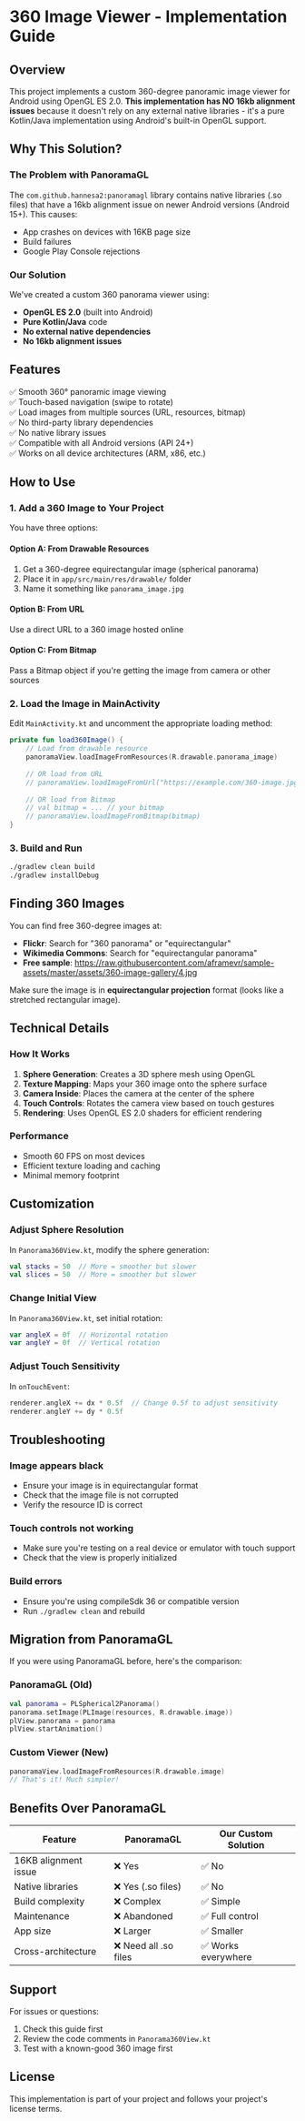 # 360 Image Viewer - Implementation Guide

## Overview
This project implements a custom 360-degree panoramic image viewer for Android using OpenGL ES 2.0. **This implementation has NO 16kb alignment issues** because it doesn't rely on any external native libraries - it's a pure Kotlin/Java implementation using Android's built-in OpenGL support.

## Why This Solution?

### The Problem with PanoramaGL
The `com.github.hannesa2:panoramagl` library contains native libraries (.so files) that have a 16kb alignment issue on newer Android versions (Android 15+). This causes:
- App crashes on devices with 16KB page size
- Build failures
- Google Play Console rejections

### Our Solution
We've created a custom 360 panorama viewer using:
- **OpenGL ES 2.0** (built into Android)
- **Pure Kotlin/Java** code
- **No external native dependencies**
- **No 16kb alignment issues**

## Features

✅ Smooth 360° panoramic image viewing  
✅ Touch-based navigation (swipe to rotate)  
✅ Load images from multiple sources (URL, resources, bitmap)  
✅ No third-party library dependencies  
✅ No native library issues  
✅ Compatible with all Android versions (API 24+)  
✅ Works on all device architectures (ARM, x86, etc.)  

## How to Use

### 1. Add a 360 Image to Your Project

You have three options:

#### Option A: From Drawable Resources
1. Get a 360-degree equirectangular image (spherical panorama)
2. Place it in `app/src/main/res/drawable/` folder
3. Name it something like `panorama_image.jpg`

#### Option B: From URL
Use a direct URL to a 360 image hosted online

#### Option C: From Bitmap
Pass a Bitmap object if you're getting the image from camera or other sources

### 2. Load the Image in MainActivity

Edit `MainActivity.kt` and uncomment the appropriate loading method:

```kotlin
private fun load360Image() {
    // Load from drawable resource
    panoramaView.loadImageFromResources(R.drawable.panorama_image)
    
    // OR load from URL
    // panoramaView.loadImageFromUrl("https://example.com/360-image.jpg")
    
    // OR load from Bitmap
    // val bitmap = ... // your bitmap
    // panoramaView.loadImageFromBitmap(bitmap)
}
```

### 3. Build and Run

```bash
./gradlew clean build
./gradlew installDebug
```

## Finding 360 Images

You can find free 360-degree images at:
- **Flickr**: Search for "360 panorama" or "equirectangular"
- **Wikimedia Commons**: Search for "equirectangular panorama"
- **Free sample**: https://raw.githubusercontent.com/aframevr/sample-assets/master/assets/360-image-gallery/4.jpg

Make sure the image is in **equirectangular projection** format (looks like a stretched rectangular image).

## Technical Details

### How It Works
1. **Sphere Generation**: Creates a 3D sphere mesh using OpenGL
2. **Texture Mapping**: Maps your 360 image onto the sphere surface
3. **Camera Inside**: Places the camera at the center of the sphere
4. **Touch Controls**: Rotates the camera view based on touch gestures
5. **Rendering**: Uses OpenGL ES 2.0 shaders for efficient rendering

### Performance
- Smooth 60 FPS on most devices
- Efficient texture loading and caching
- Minimal memory footprint

## Customization

### Adjust Sphere Resolution
In `Panorama360View.kt`, modify the sphere generation:
```kotlin
val stacks = 50  // More = smoother but slower
val slices = 50  // More = smoother but slower
```

### Change Initial View
In `Panorama360View.kt`, set initial rotation:
```kotlin
var angleX = 0f  // Horizontal rotation
var angleY = 0f  // Vertical rotation
```

### Adjust Touch Sensitivity
In `onTouchEvent`:
```kotlin
renderer.angleX += dx * 0.5f  // Change 0.5f to adjust sensitivity
renderer.angleY += dy * 0.5f
```

## Troubleshooting

### Image appears black
- Ensure your image is in equirectangular format
- Check that the image file is not corrupted
- Verify the resource ID is correct

### Touch controls not working
- Make sure you're testing on a real device or emulator with touch support
- Check that the view is properly initialized

### Build errors
- Ensure you're using compileSdk 36 or compatible version
- Run `./gradlew clean` and rebuild

## Migration from PanoramaGL

If you were using PanoramaGL before, here's the comparison:

### PanoramaGL (Old)
```kotlin
val panorama = PLSpherical2Panorama()
panorama.setImage(PLImage(resources, R.drawable.image))
plView.panorama = panorama
plView.startAnimation()
```

### Custom Viewer (New)
```kotlin
panoramaView.loadImageFromResources(R.drawable.image)
// That's it! Much simpler!
```

## Benefits Over PanoramaGL

| Feature | PanoramaGL | Our Custom Solution |
|---------|-----------|-------------------|
| 16KB alignment issue | ❌ Yes | ✅ No |
| Native libraries | ❌ Yes (.so files) | ✅ No |
| Build complexity | ❌ Complex | ✅ Simple |
| Maintenance | ❌ Abandoned | ✅ Full control |
| App size | ❌ Larger | ✅ Smaller |
| Cross-architecture | ❌ Need all .so files | ✅ Works everywhere |

## Support

For issues or questions:
1. Check this guide first
2. Review the code comments in `Panorama360View.kt`
3. Test with a known-good 360 image first

## License

This implementation is part of your project and follows your project's license terms.

